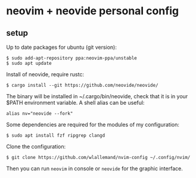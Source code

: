 # neovim + neovide personal config

## setup

Up to date packages for ubuntu (git version):

    $ sudo add-apt-repository ppa:neovim-ppa/unstable
    $ sudo apt update

Install of neovide, require rustc:

    $ cargo install --git https://github.com/neovide/neovide/ 

The binary will be installed in ~/.cargo/bin/neovide, check that it is in your $PATH environment variable.
A shell alias can be useful:

    alias nv="neovide --fork"

Some dependencies are required for the modules of my configuration:

    $ sudo apt install fzf ripgrep clangd


Clone the configuration:

    $ git clone https://github.com/wlallemand/nvim-config ~/.config/nvim/


Then you can run `neovim` in console or `neovide` for the graphic interface.

